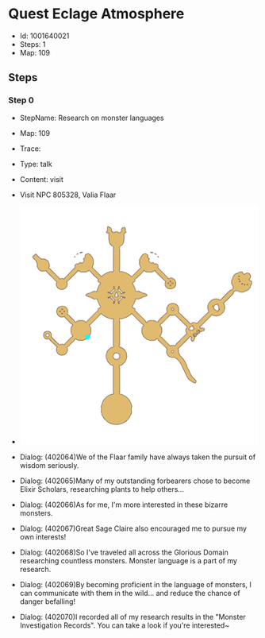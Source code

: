 # Quest Eclage Atmosphere

- Id: 1001640021
- Steps: 1
- Map: 109

## Steps

### Step 0
- StepName:  Research on monster languages
- Map:  109
- Trace:  
- Type:  talk
- Content:  visit
- Visit NPC 805328, Valia Flaar

- ![images/1001640021_0.png](images/1001640021_0.png)
- Dialog: (402064)We of the Flaar family have always taken the pursuit of wisdom seriously.
- Dialog: (402065)Many of my outstanding forbearers chose to become Elixir Scholars, researching plants to help others...
- Dialog: (402066)As for me, I'm more interested in these bizarre monsters.
- Dialog: (402067)Great Sage Claire also encouraged me to pursue my own interests!
- Dialog: (402068)So I've traveled all across the Glorious Domain researching countless monsters. Monster language is a part of my research.
- Dialog: (402069)By becoming proficient in the language of monsters, I can communicate with them in the wild... and reduce the chance of danger befalling!
- Dialog: (402070)I recorded all of my research results in the "Monster Investigation Records". You can take a look if you're interested~


